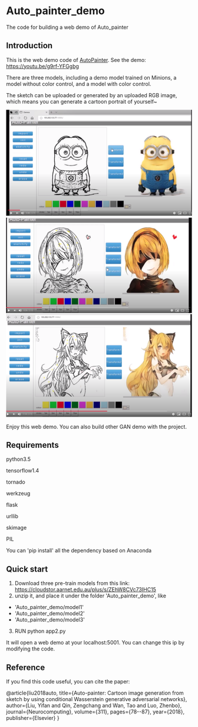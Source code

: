 # Auto_painter_demo
The code for building a web demo of Auto_painter

## Introduction

This is the web demo code of [AutoPainter](https://github.com/irfanICMLL/Auto_painter). See the demo: https://youtu.be/g9rf-YFGgbg


There are three models, including a demo model trained on Minions, a model without color control, and a model with color control.


The sketch can be uploaded or generated by an uploaded RGB image, which means you can generate a cartoon portrait of yourself~

![image](https://github.com/irfanICMLL/Auto_painter_demo/blob/master/webDemo1.png)
![image](https://github.com/irfanICMLL/Auto_painter_demo/blob/master/webDemo2.png)
![image](https://github.com/irfanICMLL/Auto_painter_demo/blob/master/webDemo3.png)

Enjoy this web demo. You can also build other GAN demo with the project.

## Requirements
python3.5

tensorflow1.4

tornado

werkzeug

flask

urllib

skimage

PIL

You can 'pip install' all the dependency based on Anaconda
## Quick start
1. Download three pre-train models from this link: https://cloudstor.aarnet.edu.au/plus/s/ZEhW8CVc73IHC15
2. unzip it, and place it under the folder 'Auto_painter_demo', like

 - 'Auto_painter_demo/model1'
  - 'Auto_painter_demo/model2'
   - 'Auto_painter_demo/model3' 
3. RUN python app2.py

It will open a web demo at your localhost:5001. You can change this ip by modifying the code.

## Reference
If you find this code useful, you can cite the paper:

@article{liu2018auto,
  title={Auto-painter: Cartoon image generation from sketch by using conditional Wasserstein generative adversarial networks},
  author={Liu, Yifan and Qin, Zengchang and Wan, Tao and Luo, Zhenbo},
  journal={Neurocomputing},
  volume={311},
  pages={78--87},
  year={2018},
  publisher={Elsevier}
}
